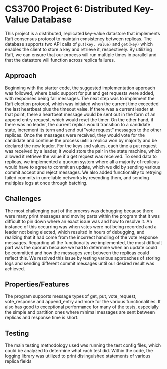 # CS3700 Project 6: Distributed Key-Value Database

This project is a distributed, replicated key-value datastore that implements Raft consensus protocol to maintain
consistency between replicas. The database supports two API calls of `put(key, value)` and `get(key)` which enables
the client to store a key and retrieve it, respectively. By utilizing Raft, we can ensure that our process will run
multiple times in parallel and that the datastore will function across replica failures.

## Approach

Beginning with the starter code, the suggested implementation approach was followed, where basic support for put and
get requests were added, with responses being fail messages. The next step was to implement the Raft election protocol,
which was initiated when the current time exceeded the last heartbeat plus the timeout value. If there was a current 
leader at that point, there a heartbeat message would be sent out in the form of an append entry request, which 
would reset the timer. On the other hand, if there was no leader, the current replica would
transition to a candidate state, increment its term and send out "vote request" messages to the other replicas.
Once the messages were received, they would vote for the candidate and continue the process until a replica won by
majority and be declared the new leader. For the keys and values, each time a put request was received by a leader, it
would store the pair in the state machine, which allowed it retrieve the value if a get request was received. To send
data to replicas, we implemented a quorum system where all a majority of replicas would have to agree to commit an
update, which we did by sending various commit accept and reject messages. We also added functionality to retrying
failed commits in unreliable networks by resending them, and sending multiples logs at once through batching.

## Challenges

The most challenging part of the process was debugging because there were many print messages and moving parts within
the program that it was difficult to pin down where an exact issue was and how to resolve it. An instance of this
occurring was when votes were not being recorded and a leader not being elected, which resulted in hours of debugging,
and realizing that it had come from the incorrect handling of the vote response messages. Regarding all the 
functionality we implemented, the most difficult part was the quorum because we had to determine when an update could
be committed and how the messages sent between the replicas could reflect this. We resolved this issue by testing 
various approaches of storing logs and sending different commit messages until our desired result was achieved.

## Properties/Features

The program supports message types of get, put, vote_request, vote_response and append_entry and more for the various 
functionalities. It also has good to exceptional performance for many of the tests, especially the simple and partition
ones where minimal messages are sent between replicas and response time is short.

## Testing

The main testing methodology used was running the test config files, which could be analyzed to determine what each test
did. Within the code, the logging library was utilized to print distinguished statements of various replica fields